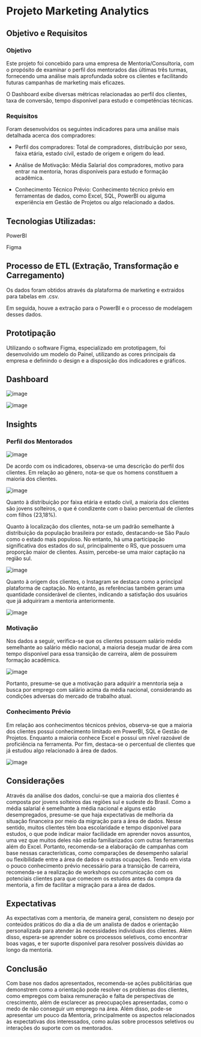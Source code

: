 # Projeto Marketing Analytics

## Objetivo e Requisitos

### Objetivo

Este projeto foi concebido para uma empresa de Mentoria/Consultoria, com o propósito de examinar o perfil dos mentorados das últimas três turmas, fornecendo uma análise mais aprofundada sobre os clientes e facilitando futuras campanhas de marketing mais eficazes.

O Dashboard exibe diversas métricas relacionadas ao perfil dos clientes, taxa de conversão, tempo disponível para estudo e competências técnicas.


### Requisitos
Foram desenvolvidos os seguintes indicadores para uma análise mais detalhada acerca dos compradores:

- Perfil dos compradores: 
Total de compradores, distribuição por sexo, faixa etária, estado civil, estado de origem e origem do lead.

- Análise de Motivação:
Média Salarial dos compradores, motivo para entrar na mentoria, horas disponíveis para estudo e formação acadêmica.

- Conhecimento Técnico Prévio:
Conhecimento técnico prévio em ferramentas de dados, como Excel, SQL, PowerBI ou alguma experiência em Gestão de Projetos ou algo relacionado a dados.

## Tecnologias Utilizadas:

PowerBI

Figma


## Processo de ETL (Extração, Transformação e Carregamento)

Os dados foram obtidos através da plataforma de marketing e extraidos para tabelas em .csv.

Em seguida, houve a extração para o PowerBI e o processo de modelagem desses dados.

## Prototipação

Utilizando o software Figma, especializado em prototipagem, foi desenvolvido um modelo do Painel, utilizando as cores principais da empresa e definindo o design e a disposição dos indicadores e gráficos.

## Dashboard

![image](https://github.com/FerreiraGabrielw/ProjetoMarketingAnalytics/assets/165827836/518a8338-5e7f-446a-9b41-328a1b06fc46)

![image](https://github.com/FerreiraGabrielw/ProjetoMarketingAnalytics/assets/165827836/b9ef09d7-4874-4e98-a7f7-b1b53b75b35c)


## Insights

### Perfil dos Mentorados

![image](https://github.com/FerreiraGabrielw/ProjetoMarketingAnalytics/assets/165827836/2fc0dae8-7234-4bf3-a060-5530d85d5f57)

De acordo com os indicadores, observa-se uma descrição do perfil dos clientes. Em relação ao gênero, nota-se que os homens constituem a maioria dos clientes.

![image](https://github.com/FerreiraGabrielw/ProjetoMarketingAnalytics/assets/165827836/fd5e9421-c8f7-4336-a63a-27097c746ddc)

Quanto à distribuição por faixa etária e estado civil, a maioria dos clientes são jovens solteiros, o que é condizente com o baixo percentual de clientes com filhos (23,18%).

Quanto à localização dos clientes, nota-se um padrão semelhante à distribuição da população brasileira por estado, destacando-se São Paulo como o estado mais populoso. No entanto, há uma participação significativa dos estados do sul, principalmente o RS, que possuem uma proporção maior de clientes. Assim, percebe-se uma maior captação na região sul.

![image](https://github.com/FerreiraGabrielw/ProjetoMarketingAnalytics/assets/165827836/16614368-e590-4897-ab90-b47347c160c4)

Quanto à origem dos clientes, o Instagram se destaca como a principal plataforma de captação. No entanto, as referências também geram uma quantidade considerável de clientes, indicando a satisfação dos usuários que já adquiriram a mentoria anteriormente.

![image](https://github.com/FerreiraGabrielw/ProjetoMarketingAnalytics/assets/165827836/13733705-e814-4f79-a49a-21b479c612cf)


### Motivação

Nos dados a seguir, verifica-se que os clientes possuem salário médio semelhante ao salário médio nacional, a maioria deseja mudar de área com tempo disponível para essa transição de carreira, além de possuírem formação acadêmica.

![image](https://github.com/FerreiraGabrielw/ProjetoMarketingAnalytics/assets/165827836/f3f43a35-8aac-46cb-b51f-d4b495e0da4a)

Portanto, presume-se que a motivação para adquirir a menntoria seja a busca por emprego com salário acima da média nacional, considerando as condições adversas do mercado de trabalho atual.

### Conhecimento Prévio

Em relação aos conhecimentos técnicos prévios, observa-se que a maioria dos clientes possui conhecimento limitado em PowerBI, SQL e Gestão de Projetos. Enquanto a maioria conhece Excel e possui um nível razoável de proficiência na ferramenta. Por fim, destaca-se o percentual de clientes que já estudou algo relacionado à área de dados.

![image](https://github.com/FerreiraGabrielw/ProjetoMarketingAnalytics/assets/165827836/aa73c102-4a7f-4659-96b6-8c337c0c1caf)

## Considerações

Através da análise dos dados, conclui-se que a maioria dos clientes é composta por jovens solteiros das regiões sul e sudeste do Brasil. Como a média salarial é semelhante à média nacional e alguns estão desempregados, presume-se que haja expectativas de melhoria da situação financeira por meio da migração para a área de dados. Nesse sentido, muitos clientes têm boa escolaridade e tempo disponível para estudos, o que pode indicar maior facilidade em aprender novos assuntos, uma vez que muitos deles não estão familiarizados com outras ferramentas além do Excel. Portanto, recomenda-se a elaboração de campanhas com base nessas características, como comparações de desempenho salarial ou flexibilidade entre a área de dados e outras ocupações. Tendo em vista o pouco conhecimento prévio necessário para a transição de carreira, recomenda-se a realização de workshops ou comunicação com os potenciais clientes para que comecem os estudos antes da compra da mentoria, a fim de facilitar a migração para a área de dados.

## Expectativas

As expectativas com a mentoria, de maneira geral, consistem no desejo por conteúdos práticos do dia a dia de um analista de dados e orientação personalizada para atender às necessidades individuais dos clientes. Além disso, espera-se aprender sobre os processos seletivos, como encontrar boas vagas, e ter suporte disponível para resolver possíveis dúvidas ao longo da mentoria.

## Conclusão

Com base nos dados apresentados, recomenda-se ações publicitárias que demonstrem como a orientação pode resolver os problemas dos clientes, como empregos com baixa remuneração e falta de perspectivas de crescimento, além de esclarecer as preocupações apresentadas, como o medo de não conseguir um emprego na área. Além disso, pode-se apresentar um pouco da Mentoria, principalmente os aspectos relacionados às expectativas dos interessados, como aulas sobre processos seletivos ou interações do suporte com os mentorados.
